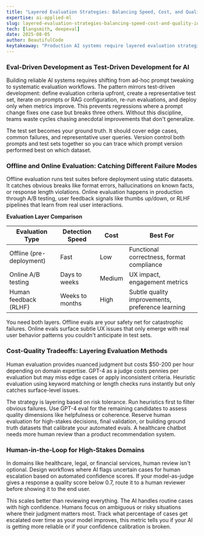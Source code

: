 ```yaml
---
title: "Layered Evaluation Strategies: Balancing Speed, Cost, and Quality in Production AI Systems"
expertise: ai-applied-ml
slug: layered-evaluation-strategies-balancing-speed-cost-and-quality-in-production-ai-systems
tech: [langsmith, deepeval]
date: 2025-08-05
author: BeautifulCode
keytakeaway: "Production AI systems require layered evaluation strategies where fast heuristics catch obvious failures, model-based judges assess quality at scale, and human review focuses on high-stakes edge cases, with offline evals preventing regressions and online evals surfacing real-world UX issues."
---
```


### Eval-Driven Development as Test-Driven Development for AI

Building reliable AI systems requires shifting from ad-hoc prompt tweaking to systematic evaluation workflows. The pattern mirrors test-driven development: define evaluation criteria upfront, create a representative test set, iterate on prompts or RAG configuration, re-run evaluations, and deploy only when metrics improve. This prevents regressions where a prompt change fixes one case but breaks three others. Without this discipline, teams waste cycles chasing anecdotal improvements that don't generalize.

The test set becomes your ground truth. It should cover edge cases, common failures, and representative user queries. Version control both prompts and test sets together so you can trace which prompt version performed best on which dataset.

### Offline and Online Evaluation: Catching Different Failure Modes

Offline evaluation runs test suites before deployment using static datasets. It catches obvious breaks like format errors, hallucinations on known facts, or response length violations. Online evaluation happens in production through A/B testing, user feedback signals like thumbs up/down, or RLHF pipelines that learn from real user interactions.

**Evaluation Layer Comparison**

| Evaluation Type | Detection Speed | Cost | Best For |
|-----------------|----------------|------|----------|
| Offline (pre-deployment) | Fast | Low | Functional correctness, format compliance |
| Online A/B testing | Days to weeks | Medium | UX impact, engagement metrics |
| Human feedback (RLHF) | Weeks to months | High | Subtle quality improvements, preference learning |

You need both layers. Offline evals are your safety net for catastrophic failures. Online evals surface subtle UX issues that only emerge with real user behavior patterns you couldn't anticipate in test sets.

### Cost-Quality Tradeoffs: Layering Evaluation Methods

Human evaluation provides nuanced judgment but costs $50-200 per hour depending on domain expertise. GPT-4 as a judge costs pennies per evaluation but may miss edge cases or apply inconsistent criteria. Heuristic evaluation using keyword matching or length checks runs instantly but only catches surface-level issues.

The strategy is layering based on risk tolerance. Run heuristics first to filter obvious failures. Use GPT-4 eval for the remaining candidates to assess quality dimensions like helpfulness or coherence. Reserve human evaluation for high-stakes decisions, final validation, or building ground truth datasets that calibrate your automated evals. A healthcare chatbot needs more human review than a product recommendation system.

### Human-in-the-Loop for High-Stakes Domains

In domains like healthcare, legal, or financial services, human review isn't optional. Design workflows where AI flags uncertain cases for human escalation based on automated confidence scores. If your model-as-judge gives a response a quality score below 0.7, route it to a human reviewer before showing it to the end user.

This scales better than reviewing everything. The AI handles routine cases with high confidence. Humans focus on ambiguous or risky situations where their judgment matters most. Track what percentage of cases get escalated over time as your model improves, this metric tells you if your AI is getting more reliable or if your confidence calibration is broken.